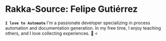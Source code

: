 # Rakka-Source: Felipe Gutiérrez
**`I love to Automate`**
 I'm a passionate developer specializing in process automation and documentation generation. In my free time, I enjoy teaching others, and I love collecting experiences. 🚀
<
